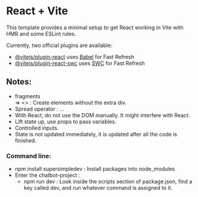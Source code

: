 # React + Vite

This template provides a minimal setup to get React working in Vite with HMR and some ESLint rules.

Currently, two official plugins are available:

- [@vitejs/plugin-react](https://github.com/vitejs/vite-plugin-react/blob/main/packages/plugin-react/README.md) uses [Babel](https://babeljs.io/) for Fast Refresh
- [@vitejs/plugin-react-swc](https://github.com/vitejs/vite-plugin-react-swc) uses [SWC](https://swc.rs/) for Fast Refresh


## Notes:

  - fragments <div>  => <> : Create elements without the extra div.
  - Spread operator : ...
  - With React, do not use the DOM manually. It might interfere with React.
  - Lift state up, use props to pass variables.
  - Controlled inputs.
  - State is not updated immediately, it is updated after all the code is finished.

### Command line: 

  - npm install supersimpledev : Install packages into node_modules
  - Enter the chatbot-project :
    - npm run dev : Look inside the scripts section of package.json, find a key called dev, and run whatever command is assigned to it.